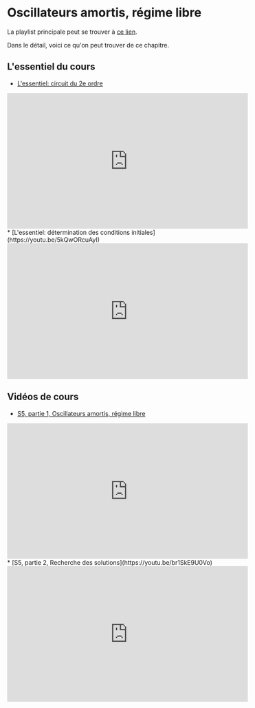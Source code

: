 # Oscillateurs amortis, régime libre

La playlist principale peut se trouver à [ce lien](https://youtube.com/playlist?list=PLEABsk5Xlyk6G4kK1KEUtUIt09DmFaK-6).

Dans le détail, voici ce qu'on peut trouver de ce chapitre.

## L'essentiel du cours

* [L'essentiel: circuit du 2e ordre](https://youtu.be/J1LAqBhiPQ4)
<div style="text-align:center">
<iframe width="560" height="315" src="https://www.youtube.com/embed/J1LAqBhiPQ4" title="YouTube video player" frameborder="0" allow="accelerometer; autoplay; clipboard-write; encrypted-media; gyroscope; picture-in-picture" allowfullscreen></iframe>
</div>
* [L'essentiel: détermination des conditions initiales](https://youtu.be/5kQwORcuAyI)
<div style="text-align:center">
<iframe width="560" height="315" src="https://www.youtube.com/embed/5kQwORcuAyI" title="YouTube video player" frameborder="0" allow="accelerometer; autoplay; clipboard-write; encrypted-media; gyroscope; picture-in-picture" allowfullscreen></iframe>
</div>

## Vidéos de cours

* [S5, partie 1, Oscillateurs amortis, régime libre](https://youtu.be/np3oLodpw2M)
<div style="text-align:center">
<iframe width="560" height="315" src="https://www.youtube.com/embed/np3oLodpw2M" title="YouTube video player" frameborder="0" allow="accelerometer; autoplay; clipboard-write; encrypted-media; gyroscope; picture-in-picture" allowfullscreen></iframe>
</div>
* [S5, partie 2, Recherche des solutions](https://youtu.be/br1SkE9U0Vo)
<div style="text-align:center">
<iframe width="560" height="315" src="https://www.youtube.com/embed/br1SkE9U0Vo" title="YouTube video player" frameborder="0" allow="accelerometer; autoplay; clipboard-write; encrypted-media; gyroscope; picture-in-picture" allowfullscreen></iframe>
</div>

